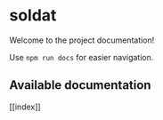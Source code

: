 # soldat

Welcome to the project documentation!

Use `npm run docs` for easier navigation.

## Available documentation

[[index]]
